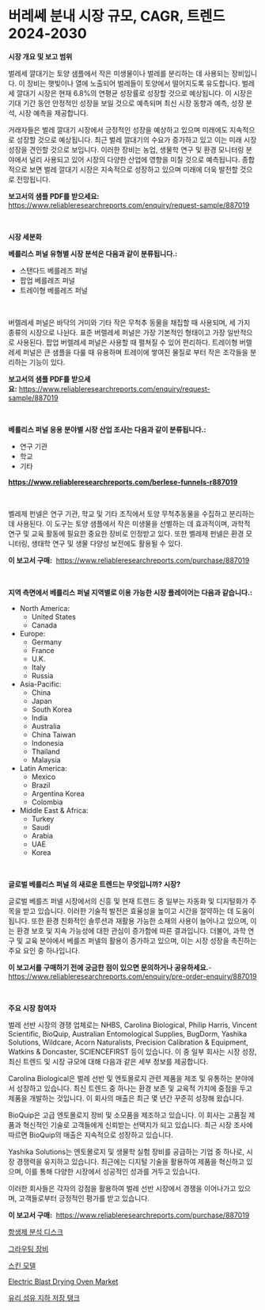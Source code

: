 <p><h1>버레쎄 분내 시장 규모, CAGR, 트렌드 2024-2030</h1></p><p><strong>시장 개요 및 보고 범위</strong></p>
<p><p>벌레세 깔대기는 토양 샘플에서 작은 미생물이나 벌레를 분리하는 데 사용되는 장비입니다. 이 장비는 햇빛이나 열에 노출되어 벌레들이 토양에서 떨어지도록 유도합니다. 벌레세 깔대기 시장은 현재 6.8%의 연평균 성장률로 성장할 것으로 예상됩니다. 이 시장은 기대 기간 동안 안정적인 성장을 보일 것으로 예측되며 최신 시장 동향과 예측, 성장 분석, 시장 예측을 제공합니다.</p><p>거래자들은 벌레 깔대기 시장에서 긍정적인 성장을 예상하고 있으며 미래에도 지속적으로 성장할 것으로 예상됩니다. 최근 벌레 깔대기의 수요가 증가하고 있고 이는 미래 시장 성장을 견인할 것으로 보입니다. 이러한 장비는 농업, 생물학 연구 및 환경 모니터링 분야에서 널리 사용되고 있어 시장의 다양한 산업에 영향을 미칠 것으로 예측됩니다. 종합적으로 보면 벌레 깔대기 시장은 지속적으로 성장하고 있으며 미래에 더욱 발전할 것으로 전망됩니다.</p></p>
<p><strong>보고서의 샘플 PDF를 받으세요:</strong> <a href="https://www.reliableresearchreports.com/enquiry/request-sample/887019">https://www.reliableresearchreports.com/enquiry/request-sample/887019</a></p>
<p>&nbsp;</p>
<p><strong>시장 세분화</strong></p>
<p><strong>베를리스 퍼널 유형별 시장 분석은 다음과 같이 분류됩니다.:</strong></p>
<p><ul><li>스탠다드 베를레즈 퍼널</li><li>팝업 베를레즈 퍼널</li><li>트레이형 베를레즈 퍼널</li></ul></p>
<p>&nbsp;</p>
<p><p>버렐레세 퍼널은 바닥의 거미와 기타 작은 무척추 동물을 채집할 때 사용되며, 세 가지 종류의 시장으로 나뉜다. 표준 버렐레세 퍼널은 가장 기본적인 형태이고 가장 일반적으로 사용된다. 팝업 버렐레세 퍼널은 사용할 때 펼쳐질 수 있어 편리하다. 트레이형 버렐레세 퍼널은 큰 샘플을 다룰 때 유용하며 트레이에 쌓여진 물질로 부터 작은 조각들을 분리하는 기능이 있다.</p></p>
<p><strong>보고서의 샘플 PDF를 받으세요:</strong>&nbsp;<a href="https://www.reliableresearchreports.com/enquiry/request-sample/887019">https://www.reliableresearchreports.com/enquiry/request-sample/887019</a></p>
<p>&nbsp;</p>
<p><strong> 베를리스 퍼널 응용 분야별 시장 산업 조사는 다음과 같이 분류됩니다.:</strong></p>
<p><ul><li>연구 기관</li><li>학교</li><li>기타</li></ul></p>
<p><strong><a href="https://www.reliableresearchreports.com/berlese-funnels-r887019">https://www.reliableresearchreports.com/berlese-funnels-r887019</a></strong></p>
<p>&nbsp;</p>
<p><p>벨레제 펀넬은 연구 기관, 학교 및 기타 조직에서 토양 무척추동물을 수집하고 분리하는 데 사용된다. 이 도구는 토양 샘플에서 작은 미생물을 선별하는 데 효과적이며, 과학적 연구 및 교육 활동에 필요한 중요한 장비로 인정받고 있다. 또한 벨레제 펀넬은 환경 모니터링, 생태학 연구 및 생물 다양성 보전에도 활용될 수 있다.</p></p>
<p><strong>이 보고서 구매:</strong>&nbsp; <a href="https://www.reliableresearchreports.com/purchase/887019">https://www.reliableresearchreports.com/purchase/887019</a></p>
<p>&nbsp;</p>
<p><strong>지역 측면에서 베를리스 퍼널 지역별로 이용 가능한 시장 플레이어는 다음과 같습니다.:</strong></p>
<p><ul>
    <li>
        North America:
        <ul>
            <li>United States</li>
            <li>Canada</li>
        </ul>
    </li>
    <li>
        Europe:
        <ul>
            <li>Germany</li>
            <li>France</li>
            <li>U.K.</li>
            <li>Italy</li>
            <li>Russia</li>
        </ul>
    </li>
    <li>
        Asia-Pacific:
        <ul>
            <li>China</li>
            <li>Japan</li>
            <li>South Korea</li>
            <li>India</li>
            <li>Australia</li>
            <li>China Taiwan</li>
            <li>Indonesia</li>
            <li>Thailand</li>
            <li>Malaysia</li>
        </ul>
    </li>
    <li>
        Latin America:
        <ul>
            <li>Mexico</li>
            <li>Brazil</li>
            <li>Argentina Korea</li>
            <li>Colombia</li>
        </ul>
    </li>
    <li>
        Middle East & Africa:
        <ul>
            <li>Turkey</li>
            <li>Saudi</li>
            <li>Arabia</li>
            <li>UAE</li>
            <li>Korea</li>
        </ul>
    </li>
    </ul></p>
<p>&nbsp;</p>
<p><strong>글로벌 베를리스 퍼널 의 새로운 트렌드는 무엇입니까? 시장?</strong></p>
<p><p>글로벌 베를즈 퍼넬 시장에서의 신흥 및 현재 트렌드 중 일부는 자동화 및 디지털화가 주목을 받고 있습니다. 이러한 기술적 발전은 효율성을 높이고 시간을 절약하는 데 도움이 됩니다. 또한 환경 친화적인 솔루션과 재활용 가능한 소재의 사용이 늘어나고 있으며, 이는 환경 보호 및 지속 가능성에 대한 관심이 증가함에 따른 결과입니다. 더불어, 과학 연구 및 교육 분야에서 베를즈 퍼넬의 활용이 증가하고 있으며, 이는 시장 성장을 촉진하는 주요 요인 중 하나입니다.</p></p>
<p><strong>이 보고서를 구매하기 전에 궁금한 점이 있으면 문의하거나 공유하세요.</strong>- <a href="https://www.reliableresearchreports.com/enquiry/pre-order-enquiry/887019">https://www.reliableresearchreports.com/enquiry/pre-order-enquiry/887019</a></p>
<p>&nbsp;</p>
<p><strong>주요 시장 참여자</strong></p>
<p><p>벌레 선반 시장의 경쟁 업체로는 NHBS, Carolina Biological, Philip Harris, Vincent Scientific, BioQuip, Australian Entomological Supplies, BugDorm, Yashika Solutions, Wildcare, Acorn Naturalists, Precision Calibration & Equipment, Watkins & Doncaster, SCIENCEFIRST 등이 있습니다. 이 중 일부 회사는 시장 성장, 최신 트렌드 및 시장 규모에 대해 다음과 같은 세부 정보를 제공합니다.</p><p>Carolina Biological은 벌레 선반 및 엔토몰로지 관련 제품을 제조 및 유통하는 분야에서 성장하고 있습니다. 최신 트렌드 중 하나는 환경 보존 및 교육적 가치에 중점을 두고 제품을 개발하는 것입니다. 이 회사의 매출은 최근 몇 년간 꾸준히 성장해 왔습니다.</p><p>BioQuip은 고급 엔토몰로지 장비 및 소모품을 제조하고 있습니다. 이 회사는 고품질 제품과 혁신적인 기술로 고객들에게 신뢰받는 선택지가 되고 있습니다. 최근 시장 조사에 따르면 BioQuip의 매출은 지속적으로 성장하고 있습니다.</p><p>Yashika Solutions는 엔토몰로지 및 생물학 실험 장비를 공급하는 기업 중 하나로, 시장 경쟁력을 유지하고 있습니다. 최근에는 디지털 기술을 활용하여 제품을 혁신하고 있으며, 이를 통해 다양한 시장에서 성공적인 성과를 거두고 있습니다.</p><p>이러한 회사들은 각자의 강점을 활용하여 벌레 선반 시장에서 경쟁을 이어나가고 있으며, 고객들로부터 긍정적인 평가를 받고 있습니다.</p></p>
<p><strong>이 보고서 구매:</strong>&nbsp;&nbsp;<a href="https://www.reliableresearchreports.com/purchase/887019">https://www.reliableresearchreports.com/purchase/887019</a></p>
<p><p><a href="https://github.com/mpodehpw07370073/Market-Research-Report-List-1/blob/main/597912819937.md">항생제 분석 디스크</a></p><p><a href="https://medium.com/@joananitzsche/%EA%B7%B8%EB%9D%BC%EC%9A%B0%ED%8C%85-%EC%9E%A5%EB%B9%84-%EC%8B%9C%EC%9E%A5-%EC%A0%90%EC%9C%A0%EC%9C%A8-%EB%B3%80%ED%99%94-%EB%B0%8F-%EC%8B%9C%EC%9E%A5-%EC%84%B1%EC%9E%A5-%EC%B6%94%EC%84%B8-2024%EB%85%84-2031%EB%85%84-f81e5ad3e49b">그라우팅 장비</a></p><p><a href="https://github.com/TobyKub4685/Market-Research-Report-List-1/blob/main/255050719938.md">스킨 모델</a></p><p><a href="https://view.publitas.com/reportprime-1/electric-blast-drying-oven-market-share-market-new-trends-analysis-report-by-type-by-application-by-end-use-by-region-and-segment-forecasts-2024-2031/">Electric Blast Drying Oven Market</a></p><p><a href="https://medium.com/@achimcoteanu1/%EC%9C%A0%EB%A6%AC%EC%84%AC%EC%9C%A0-%EC%A7%80%ED%95%98-%EC%A0%80%EC%9E%A5%ED%83%B1%ED%81%AC-%EC%8B%9C%EC%9E%A5-2031%EB%85%84%EA%B9%8C%EC%A7%80%EC%9D%98-%ED%8A%B8%EB%A0%8C%EB%93%9C-%EC%98%88%EC%B8%A1-%EB%B0%8F-%EA%B2%BD%EC%9F%81-%EB%B6%84%EC%84%9D-2354c5467e90">유리 섬유 지하 저장 탱크</a></p></p>